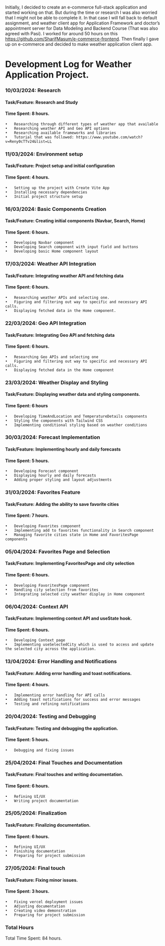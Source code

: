 Initially, I decided to create an e-commerce full-stack application and started working on that. But during the time or research I was also worried that I might not be able to complete it. In that case I will fall back to default assignment, and weather client app for Application Framework and doctor’s appointment server for Data Modeling and Backend Course (That was also agreed with Pasi). I worked for around 50 hours on this https://github.com/SharifMasum/e-commerce-frontend. Then finally I gave up on e-commerce and decided to make weather application client app.

# Development Log for Weather Application Project.
### 10/03/2024: Research
#### Task/Feature: Research and Study
#### Time Spent: 8 hours.
    •	Researching through different types of weather app that available
    •	Researching weather API and Geo API options
    •	Researching available frameworks and libraries
    •	Tutorial that was followed: https://www.youtube.com/watch?v=Reny0cTTv24&list=LL

### 11/03/2024: Environment setup
#### Task/Feature: Project setup and initial configuration
#### Time Spent: 4 hours.
    •	Setting up the project with Create Vite App
    •	Installing necessary dependencies
    •	Initial project structure setup

### 16/03/2024: Basic Components Creation
#### Task/Feature: Creating initial components (Navbar, Search, Home)
#### Time Spent: 6 hours.
    •	Developing Navbar component
    •	Developing Search component with input field and buttons
    •	Developing basic Home component layout

### 17/03/2024: Weather API Integration
#### Task/Feature: Integrating weather API and fetching data
#### Time Spent: 6 hours.
    •	Researching weather APIs and selecting one.
    •	Figuring and filtering out way to specific and necessary API calls.
    •	Displaying fetched data in the Home component.

### 22/03/2024: Geo API Integration
#### Task/Feature: Integrating Geo API and fetching data
#### Time Spent: 6 hours.
    •	Researching Geo APIs and selecting one
    •	Figuring and filtering out way to specific and necessary API calls.
    •	Displaying fetched data in the Home component

### 23/03/2024: Weather Display and Styling
#### Task/Feature: Displaying weather data and styling components.
#### Time Spent: 6 hours
    •	Developing TimeAndLocation and TemperatureDetails components
    •	Styling the components with Tailwind CSS
    •	Implementing conditional styling based on weather conditions

### 30/03/2024: Forecast Implementation
#### Task/Feature: Implementing hourly and daily forecasts
#### Time Spent: 5 hours.
    •	Developing Forecast component
    •	Displaying hourly and daily forecasts
    •	Adding proper styling and layout adjustments

### 31/03/2024: Favorites Feature
#### Task/Feature: Adding the ability to save favorite cities
#### Time Spent: 7 hours.
    •	Developing Favorites component
    •	Implementing add to favorites functionality in Search component
    •	Managing favorite cities state in Home and FavoritesPage components

### 05/04/2024: Favorites Page and Selection
#### Task/Feature: Implementing FavoritesPage and city selection
#### Time Spent: 6 hours.
    •	Developing FavoritesPage component
    •	Handling city selection from favorites
    •	Integrating selected city weather display in Home component

### 06/04/2024: Context API
#### Task/Feature: Implementing context API and useState hook.
#### Time Spent: 6 hours.
    •	Developing Context page
    •	Implementing useSelectedCity which is used to access and update the selected city across the application.

### 13/04/2024: Error Handling and Notifications
#### Task/Feature: Adding error handling and toast notifications.
#### Time Spent: 4 hours.
    •	Implementing error handling for API calls
    •	Adding toast notifications for success and error messages
    •	Testing and refining notifications

### 20/04/2024: Testing and Debugging
#### Task/Feature: Testing and debugging the application.
#### Time Spent: 5 hours.
    •	Debugging and fixing issues

### 25/04/2024: Final Touches and Documentation
#### Task/Feature: Final touches and writing documentation.
#### Time Spent: 6 hours.
    •	Refining UI/UX
    •	Writing project documentation

### 25/05/2024: Finalization
#### Task/Feature: Finalizing documentation.
#### Time Spent: 6 hours.
    •	Refining UI/UX
    •	Finishing documentation
    •	Preparing for project submission

### 27/05/2024: Final touch
#### Task/Feature: Fixing minor issues.
#### Time Spent: 3 hours.
    •	Fixing vercel deployment issues
    •	Adjusting documentation
    •	Creating video demonstration
    •	Preparing for project submission

### Total Hours
Total Time Spent: 84 hours.
